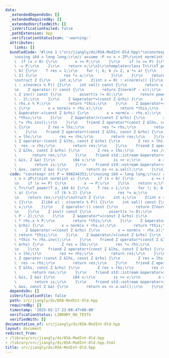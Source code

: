 ```yaml
---
data:
  _extendedDependsOn: []
  _extendedRequiredBy: []
  _extendedVerifiedWith: []
  _isVerificationFailed: false
  _pathExtension: hpp
  _verificationStatusIcon: ':warning:'
  attributes:
    links: []
  bundledCode: "#line 1 \"src/jiangly/ds/05A-ModInt-Old.hpp\"\nconstexpr int P = 998244353;\r\
    \nusing i64 = long long;\r\n// assume -P <= x < 2P\r\nint norm(int x) {\r\n  \
    \  if (x < 0) {\r\n        x += P;\r\n    }\r\n    if (x >= P) {\r\n        x\
    \ -= P;\r\n    }\r\n    return x;\r\n}\r\ntemplate<class T>\r\nT power(T a, i64\
    \ b) {\r\n    T res = 1;\r\n    for (; b; b /= 2, a *= a) {\r\n        if (b %\
    \ 2) {\r\n            res *= a;\r\n        }\r\n    }\r\n    return res;\r\n}\r\
    \nstruct Z {\r\n    int x;\r\n    Z(int x = 0) : x(norm(x)) {}\r\n    Z(i64 x)\
    \ : x(norm(x % P)) {}\r\n    int val() const {\r\n        return x;\r\n    }\r\
    \n    Z operator-() const {\r\n        return Z(norm(P - x));\r\n    }\r\n   \
    \ Z inv() const {\r\n        assert(x != 0);\r\n        return power(*this, P\
    \ - 2);\r\n    }\r\n    Z &operator*=(const Z &rhs) {\r\n        x = i64(x) *\
    \ rhs.x % P;\r\n        return *this;\r\n    }\r\n    Z &operator+=(const Z &rhs)\
    \ {\r\n        x = norm(x + rhs.x);\r\n        return *this;\r\n    }\r\n    Z\
    \ &operator-=(const Z &rhs) {\r\n        x = norm(x - rhs.x);\r\n        return\
    \ *this;\r\n    }\r\n    Z &operator/=(const Z &rhs) {\r\n        return *this\
    \ *= rhs.inv();\r\n    }\r\n    friend Z operator*(const Z &lhs, const Z &rhs)\
    \ {\r\n        Z res = lhs;\r\n        res *= rhs;\r\n        return res;\r\n\
    \    }\r\n    friend Z operator+(const Z &lhs, const Z &rhs) {\r\n        Z res\
    \ = lhs;\r\n        res += rhs;\r\n        return res;\r\n    }\r\n    friend\
    \ Z operator-(const Z &lhs, const Z &rhs) {\r\n        Z res = lhs;\r\n      \
    \  res -= rhs;\r\n        return res;\r\n    }\r\n    friend Z operator/(const\
    \ Z &lhs, const Z &rhs) {\r\n        Z res = lhs;\r\n        res /= rhs;\r\n \
    \       return res;\r\n    }\r\n    friend std::istream &operator>>(std::istream\
    \ &is, Z &a) {\r\n        i64 v;\r\n        is >> v;\r\n        a = Z(v);\r\n\
    \        return is;\r\n    }\r\n    friend std::ostream &operator<<(std::ostream\
    \ &os, const Z &a) {\r\n        return os << a.val();\r\n    }\r\n};\r\n\r\n"
  code: "constexpr int P = 998244353;\r\nusing i64 = long long;\r\n// assume -P <=\
    \ x < 2P\r\nint norm(int x) {\r\n    if (x < 0) {\r\n        x += P;\r\n    }\r\
    \n    if (x >= P) {\r\n        x -= P;\r\n    }\r\n    return x;\r\n}\r\ntemplate<class\
    \ T>\r\nT power(T a, i64 b) {\r\n    T res = 1;\r\n    for (; b; b /= 2, a *=\
    \ a) {\r\n        if (b % 2) {\r\n            res *= a;\r\n        }\r\n    }\r\
    \n    return res;\r\n}\r\nstruct Z {\r\n    int x;\r\n    Z(int x = 0) : x(norm(x))\
    \ {}\r\n    Z(i64 x) : x(norm(x % P)) {}\r\n    int val() const {\r\n        return\
    \ x;\r\n    }\r\n    Z operator-() const {\r\n        return Z(norm(P - x));\r\
    \n    }\r\n    Z inv() const {\r\n        assert(x != 0);\r\n        return power(*this,\
    \ P - 2);\r\n    }\r\n    Z &operator*=(const Z &rhs) {\r\n        x = i64(x)\
    \ * rhs.x % P;\r\n        return *this;\r\n    }\r\n    Z &operator+=(const Z\
    \ &rhs) {\r\n        x = norm(x + rhs.x);\r\n        return *this;\r\n    }\r\n\
    \    Z &operator-=(const Z &rhs) {\r\n        x = norm(x - rhs.x);\r\n       \
    \ return *this;\r\n    }\r\n    Z &operator/=(const Z &rhs) {\r\n        return\
    \ *this *= rhs.inv();\r\n    }\r\n    friend Z operator*(const Z &lhs, const Z\
    \ &rhs) {\r\n        Z res = lhs;\r\n        res *= rhs;\r\n        return res;\r\
    \n    }\r\n    friend Z operator+(const Z &lhs, const Z &rhs) {\r\n        Z res\
    \ = lhs;\r\n        res += rhs;\r\n        return res;\r\n    }\r\n    friend\
    \ Z operator-(const Z &lhs, const Z &rhs) {\r\n        Z res = lhs;\r\n      \
    \  res -= rhs;\r\n        return res;\r\n    }\r\n    friend Z operator/(const\
    \ Z &lhs, const Z &rhs) {\r\n        Z res = lhs;\r\n        res /= rhs;\r\n \
    \       return res;\r\n    }\r\n    friend std::istream &operator>>(std::istream\
    \ &is, Z &a) {\r\n        i64 v;\r\n        is >> v;\r\n        a = Z(v);\r\n\
    \        return is;\r\n    }\r\n    friend std::ostream &operator<<(std::ostream\
    \ &os, const Z &a) {\r\n        return os << a.val();\r\n    }\r\n};\r\n\r\n"
  dependsOn: []
  isVerificationFile: false
  path: src/jiangly/ds/05A-ModInt-Old.hpp
  requiredBy: []
  timestamp: '2025-02-17 23:08:47+08:00'
  verificationStatus: LIBRARY_NO_TESTS
  verifiedWith: []
documentation_of: src/jiangly/ds/05A-ModInt-Old.hpp
layout: document
redirect_from:
- /library/src/jiangly/ds/05A-ModInt-Old.hpp
- /library/src/jiangly/ds/05A-ModInt-Old.hpp.html
title: src/jiangly/ds/05A-ModInt-Old.hpp
---
```

